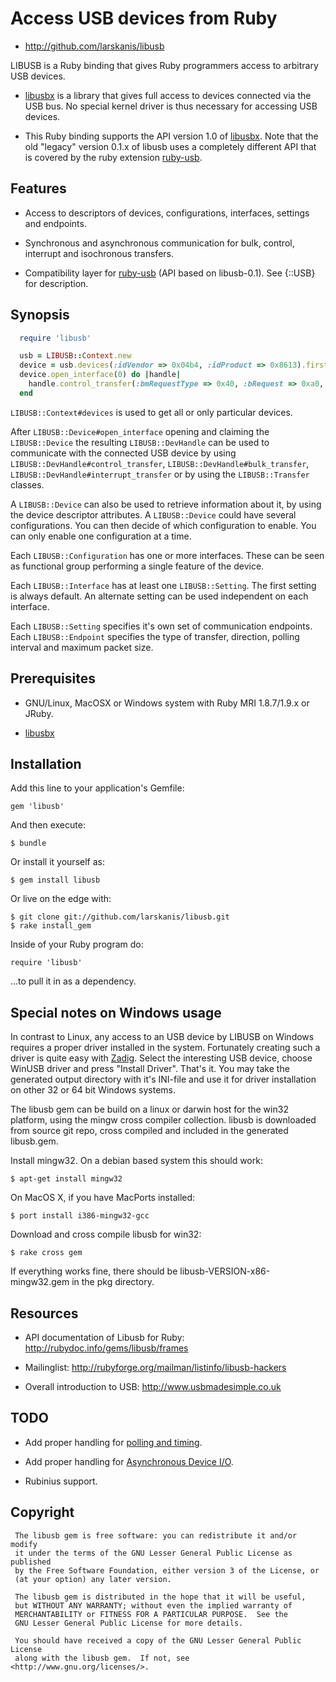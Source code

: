 Access USB devices from Ruby
============================

* http://github.com/larskanis/libusb

LIBUSB is a Ruby binding that gives Ruby programmers access to arbitrary USB devices.

* [libusbx](http://libusbx.org) is a library that gives full access to devices connected via the USB
  bus. No special kernel driver is thus necessary for accessing USB devices.

* This Ruby binding supports the API version 1.0 of [libusbx](http://libusbx.org). Note that the old
  "legacy" version 0.1.x of libusb uses a completely different API that is covered by the ruby
  extension [ruby-usb](http://www.a-k-r.org/ruby-usb/).

Features
--------

* Access to descriptors of devices, configurations, interfaces, settings and endpoints.

* Synchronous and asynchronous communication for bulk, control, interrupt and isochronous
  transfers.

* Compatibility layer for [ruby-usb](http://www.a-k-r.org/ruby-usb/) (API based on libusb-0.1). See
  {::USB} for description.

Synopsis
--------

``` ruby
  require 'libusb'

  usb = LIBUSB::Context.new
  device = usb.devices(:idVendor => 0x04b4, :idProduct => 0x8613).first
  device.open_interface(0) do |handle|
    handle.control_transfer(:bmRequestType => 0x40, :bRequest => 0xa0, :wValue => 0xe600, :wIndex => 0x0000, :dataOut => 1.chr)
  end
```

`LIBUSB::Context#devices` is used to get all or only particular devices.

After `LIBUSB::Device#open_interface` opening and claiming the `LIBUSB::Device` the resulting
`LIBUSB::DevHandle` can be used to communicate with the connected USB device by
using `LIBUSB::DevHandle#control_transfer`, `LIBUSB::DevHandle#bulk_transfer`,
`LIBUSB::DevHandle#interrupt_transfer` or by using the `LIBUSB::Transfer` classes.

A `LIBUSB::Device` can also be used to retrieve information about it,
by using the device descriptor attributes.
A `LIBUSB::Device` could have several configurations. You can then decide of which
configuration to enable. You can only enable one configuration at a time.

Each `LIBUSB::Configuration` has one or more interfaces. These can be seen as functional group
performing a single feature of the device.

Each `LIBUSB::Interface` has at least one `LIBUSB::Setting`. The first setting is always default.
An alternate setting can be used independent on each interface.

Each `LIBUSB::Setting` specifies it's own set of communication endpoints.
Each `LIBUSB::Endpoint` specifies the type of transfer, direction, polling interval and
maximum packet size.

Prerequisites
-------------

* GNU/Linux, MacOSX or Windows system with Ruby MRI 1.8.7/1.9.x or JRuby.

* [libusbx](http://libusbx.org/)

Installation
------------

Add this line to your application's Gemfile:

    gem 'libusb'

And then execute:

    $ bundle

Or install it yourself as:

    $ gem install libusb

Or live on the edge with:

    $ git clone git://github.com/larskanis/libusb.git
    $ rake install_gem

Inside of your Ruby program do:

    require 'libusb'

...to pull it in as a dependency.

Special notes on Windows usage
------------------------------

In contrast to Linux, any access to an USB device by LIBUSB on Windows requires a proper driver
installed in the system. Fortunately creating such a driver is quite easy with
[Zadig](http://sourceforge.net/projects/libwdi/files/zadig/). Select the interesting USB device,
choose WinUSB driver and press "Install Driver". That's it. You may take the generated output
directory with it's INI-file and use it for driver installation on other 32 or 64 bit Windows
systems.

The libusb gem can be build on a linux or darwin host for the win32 platform,
using the mingw cross compiler collection. libusb is downloaded from source
git repo, cross compiled and included in the generated libusb.gem.

Install mingw32. On a debian based system this should work:

    $ apt-get install mingw32

On MacOS X, if you have MacPorts installed:

    $ port install i386-mingw32-gcc

Download and cross compile libusb for win32:

    $ rake cross gem

If everything works fine, there should be libusb-VERSION-x86-mingw32.gem in the pkg
directory.

Resources
---------

* API documentation of Libusb for Ruby: http://rubydoc.info/gems/libusb/frames

* Mailinglist: http://rubyforge.org/mailman/listinfo/libusb-hackers

* Overall introduction to USB: http://www.usbmadesimple.co.uk

TODO
----

* Add proper handling for [polling and timing](http://libusbx.sourceforge.net/api-1.0/group__poll.html).

* Add proper handling for [Asynchronous Device I/O](http://libusbx.sourceforge.net/api-1.0/group__asyncio.html).

* Rubinius support.

Copyright
---------

```
 The libusb gem is free software: you can redistribute it and/or modify
 it under the terms of the GNU Lesser General Public License as published
 by the Free Software Foundation, either version 3 of the License, or
 (at your option) any later version.

 The libusb gem is distributed in the hope that it will be useful,
 but WITHOUT ANY WARRANTY; without even the implied warranty of
 MERCHANTABILITY or FITNESS FOR A PARTICULAR PURPOSE.  See the
 GNU Lesser General Public License for more details.

 You should have received a copy of the GNU Lesser General Public License
 along with the libusb gem.  If not, see <http://www.gnu.org/licenses/>.
 ```
